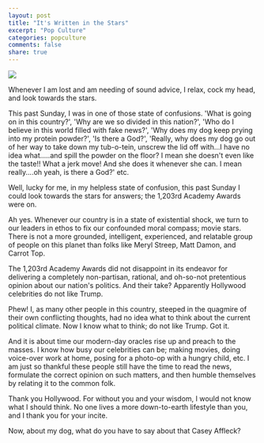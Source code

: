 ```yaml
---
layout: post
title: "It's Written in the Stars"
excerpt: "Pop Culture"
categories: popculture
comments: false
share: true
---
```


![](http://www.christiankonline.com/wp-content/uploads/2011/12/celebrity.png)









Whenever I am lost and am needing of sound advice, I relax, cock my head, and look towards the stars.


This past Sunday, I was in one of those state of confusions. 'What is going on in this country?', 'Why are we so divided in this nation?', 'Who do I believe in this world filled with fake news?', 'Why does my dog keep prying into my protein powder?', 'Is there a God?', 'Really, why does my dog go out of her way to take down my tub-o-tein, unscrew the lid off with...I have no idea what.....and spill the powder on the floor? I mean she doesn't even like the taste!! What a jerk move! And she does it whenever she can. I mean really....oh yeah, is there a God?' etc.


Well, lucky for me, in my helpless state of confusion,  this past Sunday I could look towards the stars for answers; the 1,203rd Academy Awards were on. 


Ah yes. Whenever our country is in a state of existential shock, we turn to our leaders in ethos to fix our confounded moral compass; movie stars. There is not a more grounded, intelligent, experienced, and relatable group of people on this planet than folks like Meryl Streep, Matt Damon, and Carrot Top.


The 1,203rd Academy Awards did not disappoint in its endeavor for delivering a completely non-partisan, rational, and oh-so-not pretentious opinion about our nation's politics. And their take? Apparently Hollywood celebrities do not like Trump.


Phew! I, as many other people in this country, steeped in the quagmire of their own conflicting thoughts, had no idea what to think about the current political climate. Now I know what to think; do not like Trump. Got it.



And it is about time our modern-day oracles rise up and preach to the masses. I know how busy our celebrities can be; making movies, doing voice-over work at home, posing for a photo-op with a hungry child, etc. I am just so thankful these people still have the time to read the news, formulate the correct opinion on such matters, and then humble themselves by relating it to the common folk.


Thank you Hollywood. For without you and your wisdom, I would not know what I should think. No one lives a more down-to-earth lifestyle than you, and I thank you for your incite.


Now, about my dog, what do you have to say about that Casey Affleck?








